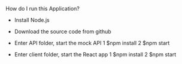 How do I run this Application?

- Install Node.js

- Download the source code from github

- Enter API folder, start the mock API
    1 $npm install
    2 $npm start

- Enter client folder, start the React app
    1 $npm install
    2 $npm start





